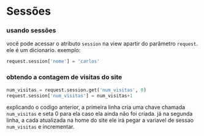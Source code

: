 # Sessões

### usando sessões
você pode acessar o atributo `session` na view apartir do parâmetro `request`. ele é um dicionario. exemplo:

```python
request.session['nome'] = 'carlos'
```

### obtendo a contagem de visitas do site

```python
num_visitas = request.session.get('num_visitas', 0)
request.session['num_visitas'] = num_visitas+1
```
explicando o codigo anterior, a primeira linha cria uma chave chamada `num_visitas` e seta 0 para ela caso ela ainda não foi criada.
já na segunda linha, a cada atualizada na home do site ele irá pegar a variavel de sessao `num_visitas` e incrementar.
